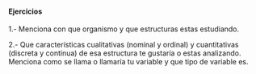 #### Ejercicios


1.- Menciona con que organismo y que estructuras estas estudiando.

2.- Que características cualitativas (nominal y ordinal) y cuantitativas (discreta y continua) de esa estructura te gustaría o estas analizando. Menciona como se llama o llamaría tu variable y que tipo de variable es.
